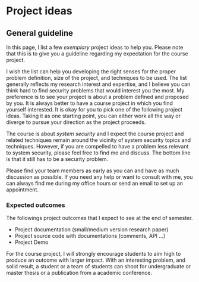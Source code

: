 # Project ideas

## General guideline

In this page, I list a few *exemplary* project ideas to help you. Please note that this is to give you a guideline regarding my expectation for the course project.

I wish the list can help you developing the right senses for the proper problem definition, size of the project, and techniques to be used. The list generally reflects my research interest and expertise, and I believe you can think hard to find security problems that would interest you the most. My preference is to see your project is about a problem defined and proposed by you. It is always better to have a course project in which you find yourself interested.
It is okay for you to pick one of the following project ideas. Taking it as one starting point, you can either work all the way or diverge to pursue your direction as the project proceeds.

The course is about *system security* and I expect the course project and related techniques remain around the vicinity of system security topics and techniques. However, if you are compelled to have a problem less relevant to system security, please feel free to find me and discuss. The bottom line is that it still has to be a security problem.

Please find your team members as early as you can and have as much discussion as possible. If you need any help or want to consult with me, you can always find me during my office hours or send an email to set up an appointment. 

### Expected outcomes

The followings project outcomes that I expect to see at the end of semester.

* Project documentation (small/medium version research paper)
* Project source code with documentations (comments, API ...)
* Project Demo

For the course project, I will strongly encourage students to aim high to produce an outcome with larger impact. With an interesting problem, and solid result, a student or a team of students can shoot for undergraduate or master thesis or a publication from a academic conference.

